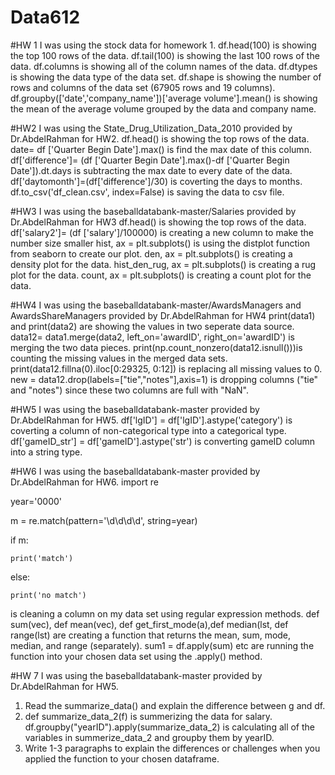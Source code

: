 # Data612
#HW 1
I was using the stock data for homework 1. 
df.head(100) is showing the top 100 rows of the data.
df.tail(100) is showing the last 100 rows of the data.
df.columns is showing all of the column names of the data.
df.dtypes is showing the data type of the data set.
df.shape is showing the number of rows and columns of the data set (67905 rows and 19 columns).
df.groupby(['date','company_name'])['average volume'].mean() is showing the mean of the average volume grouped by the data and company name.

#HW2
I was using the State_Drug_Utilization_Data_2010 provided by Dr.AbdelRahman for HW2.
df.head() is showing the top rows of the data. 
date= df ['Quarter Begin Date'].max() is find the max date of this column.
df['difference']= (df ['Quarter Begin Date'].max()-df ['Quarter Begin Date']).dt.days is subtracting the max date to every date of the data.
df['daytomonth']=(df['difference']/30) is coverting the days to months.
df.to_csv('df_clean.csv', index=False) is saving the data to csv file.

#HW3
I was using the baseballdatabank-master/Salaries provided by Dr.AbdelRahman for HW3
df.head() is showing the top rows of the data. 
df['salary2']= (df ['salary']/100000) is creating a new column to make the number size smaller
hist, ax = plt.subplots() is using the distplot function from seaborn to create our plot. 
den, ax = plt.subplots() is creating a density plot for the data. 
hist_den_rug, ax = plt.subplots() is creating a rug plot for the data.
count, ax = plt.subplots() is creating a count plot for the data.

#HW4
I was using the baseballdatabank-master/AwardsManagers and AwardsShareManagers provided by Dr.AbdelRahman for HW4
print(data1) and print(data2) are showing the values in two seperate data source.
data12= data1.merge(data2, left_on='awardID', right_on='awardID') is merging the two data pieces.
print(np.count_nonzero(data12.isnull()))is counting the missing values in the merged data sets.
print(data12.fillna(0).iloc[0:29325, 0:12]) is replacing all missing values to 0.
new = data12.drop(labels=["tie","notes"],axis=1) is dropping columns ("tie" and "notes") since these two columns are full with "NaN".

#HW5
I was using the baseballdatabank-master provided by Dr.AbdelRahman for HW5.
df['lgID'] = df['lgID'].astype('category') is coverting a column of non-categorical type into a categorical type.
df['gameID_str'] = df['gameID'].astype('str') is converting gameID column into a string type.

#HW6
I was using the baseballdatabank-master provided by Dr.AbdelRahman for HW6.
import re

year='0000'

m = re.match(pattern='\d\d\d\d', string=year)

if m:

    print('match')

else:

    print('no match')
is cleaning a column on my data set using regular expression methods.
def sum(vec), def mean(vec), def get_first_mode(a),def median(lst, def range(lst) are creating a function that returns the mean, sum, mode, median, and range (separately).
sum1 = df.apply(sum) etc are running the function into your chosen data set using the .apply() method.

#HW 7
I was using the baseballdatabank-master provided by Dr.AbdelRahman for HW5.
1. Read the summarize_data() and explain the difference between g and df.
2. def summarize_data_2(f) is summerizing the data for salary. 
df.groupby("yearID").apply(summarize_data_2) is calculating all of the variables in summerize_data_2 and groupby them by yearID.
3. Write 1-3 paragraphs to explain the differences or challenges when you applied the function to your chosen dataframe.
